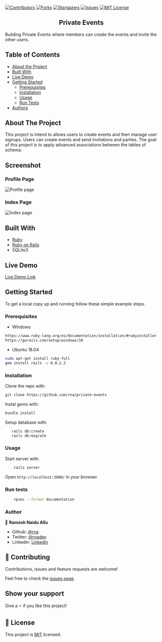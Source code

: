 <!-- PROJECT SHIELDS -->
<!--
*** I'm using markdown "reference style" links for readability.
*** Reference links are enclosed in brackets [ ] instead of parentheses ( ).
*** See the bottom of this document for the declaration of the reference variables
*** for contributors-url, forks-url, etc. This is an optional, concise syntax you may use.
*** https://www.markdownguide.org/basic-syntax/#reference-style-links
-->

[![Contributors][contributors-shield]][contributors-url]
[![Forks][forks-shield]][forks-url]
[![Stargazers][stars-shield]][stars-url]
[![Issues][issues-shield]][issues-url]
[![MIT License][license-shield]][license-url]


<p align="center">
  <h2 class ="norse" align="center" style="@font-face {font-family: 'Norse'; src: url('/fonts/Norse.otf'); font-family:'Norse'}">Private Events</h2>
</p>

Building Private Events where members can create the events and invite the other users.

## Table of Contents

- [About the Project](#about-the-project)
- [Built With](#built-with)
- [Live Demo](#live-demo)
- [Getting Started](#getting-started)
  * [Prerequisites](#prerequisites)
  * [Installation](#installation)
  * [Usage](#usage)
  * [Run Tests](#run-tests)
- [Authors](#authors)
<!-- - [Acknowledgements](#acknowledgements) -->

## About The Project
This project is intend to allows users to create events and then manage user signups. Users can create events and send invitations and parties. The goal of this project is to apply advanced associations between the tables of schema.

## Screenshot
### Profile Page
![Profile page](https://i.imgur.com/khE0iA7.png)

### Index Page
![Index page](https://i.imgur.com/gcVp0XJ.png)

## Built With

- [Ruby](https://www.ruby-lang.org)
- [Ruby on Rails](https://rubyonrails.org/)
- SQLite3

## Live Demo

[Live Demo Link](https://private-events-site.herokuapp.com/)

## Getting Started

To get a local copy up and running follow these simple example steps.

### Prerequisites

- Windows

```sh
https://www.ruby-lang.org/es/documentation/installation/#rubyinstaller
https://gorails.com/setup/windows/10
```

- Ubuntu 18.04

```sh
sudo apt-get install ruby-full
gem install rails -v 6.0.2.2
```
<!-- ### Setup -->

### Installation

Clone the repo with:

```sh
git clone https://github.com/rna/private-events
```

Instal gems with:

```sh
bundle install
```

Setup database with:

```sh
   rails db:create
   rails db:migrate
```

### Usage

Start server with:

```sh
    rails server
```

Open `http://localhost:3000/` in your browser.

### Run tests

```sh
    rpsec --format documentation
```
<!-- ### Deployment -->


### Author

👤 **Ramesh Naidu Allu**

- Github: [@rna](https://github.com/rna)
- Twitter: [@rnadev](https://twitter.com/rnadev)
- Linkedin: [Linkedin](https://linkedin.com/in/rnadev)

## 🤝 Contributing

Contributions, issues and feature requests are welcome!

Feel free to check the [issues page](issues/).

## Show your support

Give a ⭐️ if you like this project!

<!-- ## Acknowledgments

- Hat tip to anyone whose code was used
- Inspiration
- etc -->

## 📝 License

This project is [MIT](lic.url) licensed.


<!-- MARKDOWN LINKS & IMAGES -->
<!-- https://www.markdownguide.org/basic-syntax/#reference-style-links -->

[contributors-shield]: https://img.shields.io/github/contributors/rna/private-events.svg?style=flat-square
[contributors-url]: https://github.com/rna/private-events/graphs/contributors
[forks-shield]: https://img.shields.io/github/forks/rna/private-events.svg?style=flat-square
[forks-url]: https://github.com/rna/private-events/network/members
[stars-shield]: https://img.shields.io/github/stars/rna/private-events.svg?style=flat-square
[stars-url]: https://github.com/rna/private-events/stargazers
[issues-shield]: https://img.shields.io/github/issues/rna/private-events.svg?style=flat-square
[issues-url]: https://github.com/rna/private-events/issues
[license-shield]: https://img.shields.io/badge/License-MIT-yellow.svg
[license-url]: https://opensource.org/licenses/MIT
